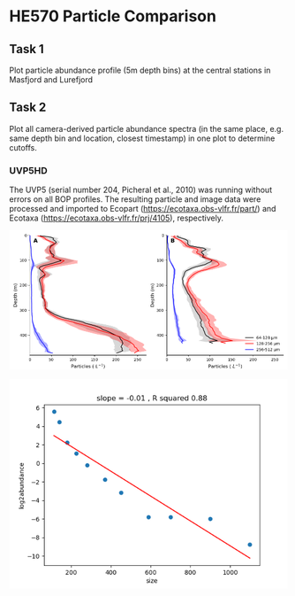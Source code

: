 # HE570 Particle Comparison

## Task 1
Plot particle abundance profile (5m depth bins) at the central stations in Masfjord and Lurefjord

## Task 2
Plot all camera-derived particle abundance spectra (in the same place, e.g. same depth bin and location, closest timestamp) in one plot to determine cutoffs.

### UVP5HD
The UVP5 (serial number 204, Picheral et al., 2010) was running without errors on all BOP profiles. The resulting particle and image data were processed and imported to Ecopart (https://ecotaxa.obs-vlfr.fr/part/) and Ecotaxa (https://ecotaxa.obs-vlfr.fr/prj/4105), respectively. 

![](./1_particle_profile_UVP5.png)

![](./3_detailed_particle_spectrum.png)

